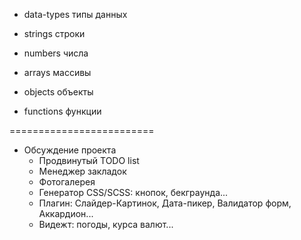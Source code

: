 * data-types типы данных
* strings строки
* numbers числа
* arrays массивы
* objects объекты

* functions функции

=========================

* Обсуждение проекта
    - Продвинутый TODO list
    - Менеджер закладок
    - Фотогалерея
    - Генератор CSS/SCSS: кнопок, бекграунда...
    - Плагин: Слайдер-Картинок, Дата-пикер, Валидатор форм, Аккардион...
    - Видежт: погоды, курса валют...
    